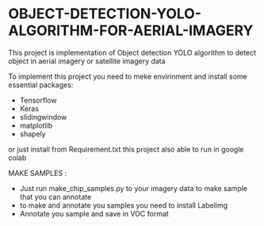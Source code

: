 # OBJECT-DETECTION-YOLO-ALGORITHM-FOR-AERIAL-IMAGERY
This project is implementation of Object detection YOLO algorithm to detect object in aerial imagery or satellite imagery data

To implement this project you need to meke envirinment and install some essential packages:
- Tensorflow
- Keras
- slidingwindow
- matplotlib
- shapely

or just install from Requirement.txt
this project also able to run in google colab



MAKE SAMPLES :
- Just run make_chip_samples.py to your imagery data to make sample that you can annotate
- to make and annotate you samples you need to install Labelimg
- Annotate you sample and save in VOC format

